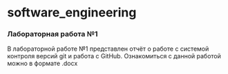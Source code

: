 # software_engineering
### Лабораторная работа №1
В лабораторной работе №1 представлен отчёт о работе с системой контроля версий git и работа с GitHub.
Ознакомиться с данной работой можно в формате .docx